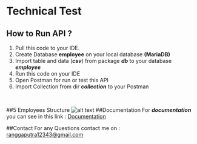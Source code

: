# Technical Test
## How to Run API ?
1. Pull this code to your IDE.</br>
2. Create Database **employee** on your local database **(MariaDB)**</br>
3. Import table and data (***csv***) from package ***db*** to your database ***employee***</br>
4. Run this code on your IDE</br>
5. Open Postman for run or test this API</br>
6. Import Collection from dir ***collection*** to your Postman</br>
</br>

##5 Employees Structure
![alt text](https://dev.mysql.com/doc/employee/en/images/employees-schema.png)
##Documentation
For ***documentation*** you can see in this link : <a href="https://documenter.getpostman.com/view/14610971/2s93m1ak5T#14eb5a88-486f-4909-a958-e9f7d5b251ff" target="_blank">Documentation</a></br>

##Contact 
For any Questions contact me on : <a href="mailto:name@rapidtables.com?subject=Question%20of%20Technical%20Test%20API%20Employee" target="_blank">ranggaputra12343@gmail.com</a></br>